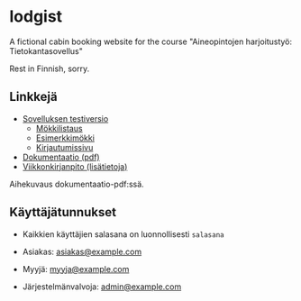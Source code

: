 # lodgist
A fictional cabin booking website for the course "Aineopintojen harjoitustyö: Tietokantasovellus"

Rest in Finnish, sorry.

## Linkkejä

* [Sovelluksen testiversio](https://lodgist.paavo.me)
    * [Mökkilistaus](https://lodgist.paavo.me/lodgings)
    * [Esimerkkimökki](https://lodgist.paavo.me/lodging/1)
    * [Kirjautumissivu](https://lodgist.paavo.me/login)
* [Dokumentaatio (pdf)](docs/dokumentaatio.pdf)
* [Viikkonkirjanpito (lisätietoja)](docs/viikkokirjanpito.md)

Aihekuvaus dokumentaatio-pdf:ssä.

## Käyttäjätunnukset

* Kaikkien käyttäjien salasana on luonnollisesti `salasana`

* Asiakas: asiakas@example.com
* Myyjä: myyja@example.com
* Järjestelmänvalvoja: admin@example.com

